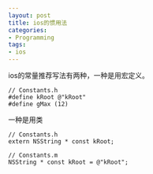 ```yaml
---
layout: post
title: ios的惯用法
categories:
- Programming
tags:
- ios
---
```


ios的常量推荐写法有两种，一种是用宏定义。

	// Constants.h
	#define kRoot @"kRoot"
	#define gMax (12)

一种是用类

	// Constants.h
	extern NSString * const kRoot;

	// Constants.m
	NSString * const kRoot = @"kRoot";
